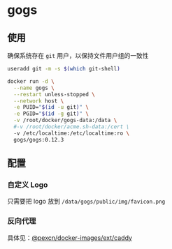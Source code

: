 # gogs

## 使用

确保系统存在 `git` 用户，以保持文件用户组的一致性
```bash
useradd git -m -s $(which git-shell)

docker run -d \
  --name gogs \
  --restart unless-stopped \
  --network host \
  -e PUID="$(id -u git)" \
  -e PGID="$(id -g git)" \
  -v /root/docker/gogs-data:/data \
  #-v /root/docker/acme.sh-data:/cert \
  -v /etc/localtime:/etc/localtime:ro \
  gogs/gogs:0.12.3
```

## 配置

### 自定义 Logo

只需要把 logo 放到 `/data/gogs/public/img/favicon.png`

### 反向代理

具体见：[@pexcn/docker-images/ext/caddy](https://github.com/pexcn/docker-images/tree/master/ext/caddy)
